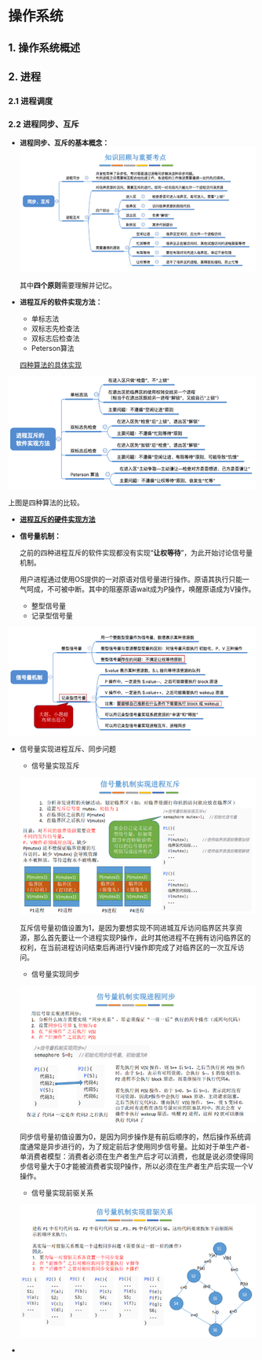 # 操作系统

## 1. 操作系统概述

## 2. 进程

### 2.1 进程调度

### 2.2 进程同步、互斥

- **进程同步、互斥的基本概念：**![image-20201215215816398](assets/image-20201215215816398.png)

  其中**四个原则**需要理解并记忆。

- **进程互斥的软件实现方法：**

  - 单标志法
  - 双标志先检查法
  - 双标志后检查法
  - Peterson算法

  [四种算法的具体实现](https://www.bilibili.com/video/BV1YE411D7nH?p=19)

  

![image-20201215220406880](assets/image-20201215220406880.png)

上图是四种算法的比较。

- **[进程互斥的硬件实现方法](https://www.bilibili.com/video/BV1YE411D7nH?p=20)**

- **信号量机制：**

  之前的四种进程互斥的软件实现都没有实现“**让权等待**”，为此开始讨论信号量机制。

  用户进程通过使用OS提供的一对原语对信号量进行操作。原语其执行只能一气呵成，不可被中断。其中的阻塞原语wait成为P操作，唤醒原语成为V操作。

  - 整型信号量
  - 记录型信号量

![image-20201215222456752](assets/image-20201215222456752.png)

- 信号量实现进程互斥、同步问题

  - 信号量实现互斥

  ![image-20201215223409078](assets/image-20201215223409078.png)

  互斥信号量初值设置为1，是因为要想实现不同进城互斥访问临界区共享资源，那么首先要让一个进程实现P操作，此时其他进程不在拥有访问临界区的权利，在当前进程访问结束后再进行V操作即完成了对临界区的一次互斥访问。

  - 信号量实现同步

  ![image-20201215223530511](assets/image-20201215223530511.png)

  同步信号量初值设置为0，是因为同步操作是有前后顺序的，然后操作系统调度通常是异步进行的，为了规定前后才使用同步信号量。比如对于单生产者-单消费者模型：消费者必须在生产者生产后才可以消费，也就是说必须使得同步信号量大于0才能被消费者实现P操作，所以必须在生产者生产后实现一个V操作。

  - 信号量实现前驱关系

  ![image-20201215224540535](assets/image-20201215224540535.png)

- 

  